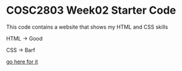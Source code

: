 # COSC2803 Week02 Starter Code

This code contains a website that shows my HTML and CSS skills

HTML -> Good

CSS  -> Barf

[go here for it](https://jakeleahyrmit.github.io/website/)

